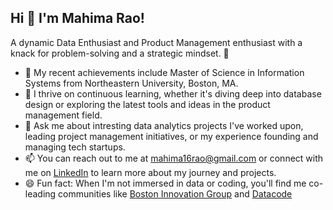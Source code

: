 ## Hi 👋 I'm Mahima Rao!

A dynamic Data Enthusiast and Product Management enthusiast with a knack for problem-solving and a strategic mindset. 🚀

- 🔭 My recent achievements include Master of Science in Information Systems from Northeastern University, Boston, MA.
- 🌱 I thrive on continuous learning, whether it's diving deep into database design or exploring the latest tools and ideas in the product management field.
- 💬 Ask me about intresting data analytics projects I've worked upon, leading project management initiatives, or my experience founding and managing tech startups.
- 📫 You can reach out to me at mahima16rao@gmail.com or connect with me on [LinkedIn](www.linkedin.com/in/mahimarao) to learn more about my journey and projects.
- 😄 Fun fact: When I'm not immersed in data or coding, you'll find me co-leading communities like [Boston Innovation Group](https://meetu.ps/c/2rV4Y/13Pcs0/a) and [Datacode](www.datacode.in)

<!--
**raomah/raomah** is a ✨ _special_ ✨ repository because its `README.md` (this file) appears on your GitHub profile.

Here are some ideas to get you started:

- 🔭 I’m currently working on ...
- 🌱 I’m currently learning ...
- 👯 I’m looking to collaborate on ...
- 🤔 I’m looking for help with ...
- 💬 Ask me about ...
- 📫 How to reach me: ...
- 😄 Pronouns: ...
- ⚡ Fun fact: ...
-->
